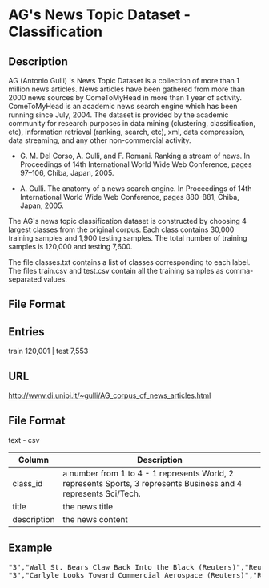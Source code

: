 # AG's News Topic Dataset - Classification
## Description

AG (Antonio Gulli) 's News Topic Dataset is a collection of more than 1 million news articles. News articles have been gathered from more than 2000  news sources by ComeToMyHead in more than 1 year of activity. ComeToMyHead is an academic news search engine which has been running since July, 2004. The dataset is provided by the academic community for research purposes in data mining (clustering, classification, etc), information retrieval (ranking, search, etc), xml, data compression, data streaming, and any other non-commercial activity. 

* G. M. Del Corso, A. Gulli, and F. Romani. Ranking a stream of news. In Proceedings of 14th International World Wide Web Conference, pages 97–106, Chiba, Japan, 2005.  
  
* A. Gulli. The anatomy of a news search engine. In Proceedings of 14th International World Wide Web Conference, pages 880–881, Chiba, Japan, 2005.

The AG's news topic classification dataset is constructed by choosing 4 largest classes from the original corpus. Each class contains 30,000 training samples and 1,900 testing samples. The total number of training samples is 120,000 and testing 7,600.

The file classes.txt contains a list of classes corresponding to each label.
The files train.csv and test.csv contain all the training samples as comma-separated values.

## File Format


## Entries
train 120,001  | test 7,553   

## URL
http://www.di.unipi.it/~gulli/AG_corpus_of_news_articles.html

## File Format
text - csv  

| Column | Description        |
| ----- | ------------------ |
|class_id | a number from 1 to 4 - 1 represents World, 2 represents Sports, 3 represents Business and 4 represents Sci/Tech. |
|title| the news title|
|description | the news content |

## Example
<pre>
"3","Wall St. Bears Claw Back Into the Black (Reuters)","Reuters - Short-sellers, Wall Street's dwindling\band of ultra-cynics, are seeing green again."
"3","Carlyle Looks Toward Commercial Aerospace (Reuters)","Reuters - Private investment firm Carlyle Group,\which has a reputation for making well-timed and occasionally\controversial plays in the defense industry, has quietly placed\its bets on another part of the market."
</pre>






